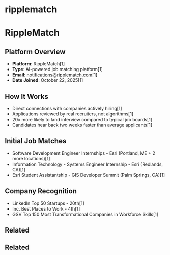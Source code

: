 # ripplematch

# RippleMatch

## Platform Overview
- **Platform**: RippleMatch[1]
- **Type**: AI-powered job matching platform[1]
- **Email**: notifications@ripplematch.com[1]
- **Date Joined**: October 22, 2025[1]

## How It Works
- Direct connections with companies actively hiring[1]
- Applications reviewed by real recruiters, not algorithms[1]
- 20x more likely to land interview compared to typical job boards[1]
- Candidates hear back two weeks faster than average applicants[1]

## Initial Job Matches
- Software Development Engineer Internships - Esri (Portland, ME + 2 more locations)[1]
- Information Technology - Systems Engineer Internship - Esri (Redlands, CA)[1]
- Esri Student Assistantship - GIS Developer Summit (Palm Springs, CA)[1]

## Company Recognition
- LinkedIn Top 50 Startups - 20th[1]
- Inc. Best Places to Work - 4th[1]
- GSV Top 150 Most Transformational Companies in Workforce Skills[1]

## Related

## Related

